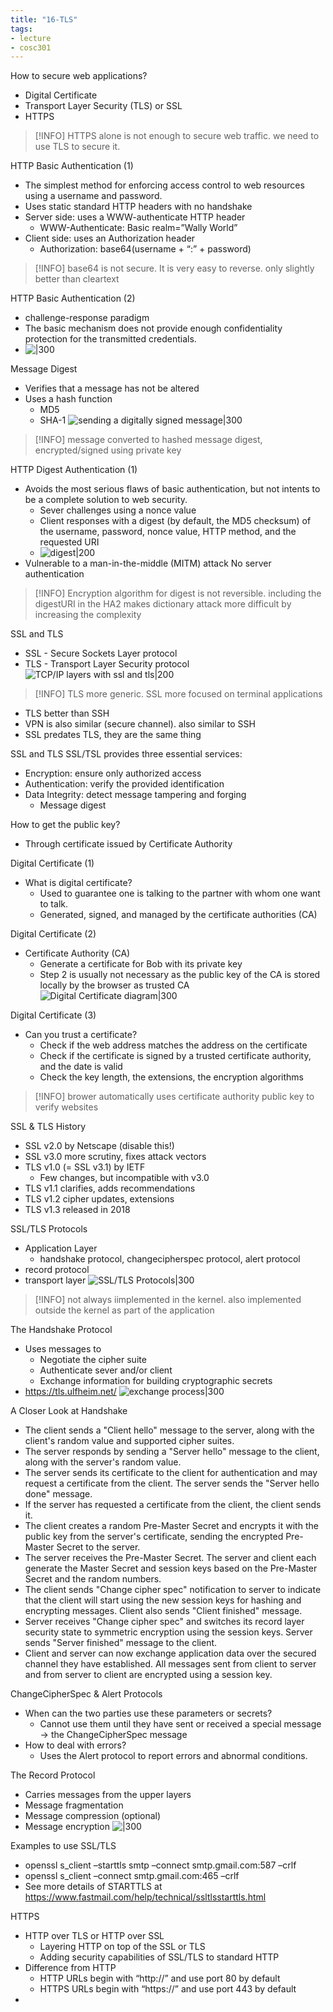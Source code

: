 ```yaml
---
title: "16-TLS"
tags: 
- lecture
- cosc301
---
```


How to secure web applications? 
- Digital Certificate 
- Transport Layer Security (TLS) or SSL 
- HTTPS

> [!INFO] HTTPS alone is not enough to secure web traffic. we need to use TLS to secure it. 

HTTP Basic Authentication (1) 
- The simplest method for enforcing access control to web resources using a username and password. 
- Uses static standard HTTP headers with no handshake 
- Server side: uses a WWW-authenticate HTTP header 
	- WWW-Authenticate: Basic realm=”Wally World” 
- Client side: uses an Authorization header 
	- Authorization: base64(username + “:” + password)

> [!INFO] base64 is not secure. It is very easy to reverse. only slightly better than cleartext

HTTP Basic Authentication (2)
- challenge-response paradigm
- The basic mechanism does not provide enough confidentiality protection for the transmitted credentials.
- ![|300](https://i.imgur.com/0uI2myY.png)

Message Digest 
- Verifies that a message has not be altered 
- Uses a hash function 
	- MD5 
	- SHA-1
![sending a digitally signed message|300](https://i.imgur.com/lJCTjPP.png)

> [!INFO] message converted to hashed message digest, encrypted/signed using private key

HTTP Digest Authentication (1) 
- Avoids the most serious flaws of basic authentication, but not intents to be a complete solution to web security. 
	- Sever challenges using a nonce value 
	- Client responses with a digest (by default, the MD5 checksum) of the username, password, nonce value, HTTP method, and the requested URI
	- ![digest|200](https://i.imgur.com/Mg6smkw.png)
- Vulnerable to a man-in-the-middle (MITM) attack No server authentication

> [!INFO] Encryption algorithm for digest is not reversible. 
> including the digestURI in the HA2 makes dictionary attack more difficult by increasing the complexity

SSL and TLS 
- SSL - Secure Sockets Layer protocol 
- TLS - Transport Layer Security protocol
![TCP/IP layers with ssl and tls|200](https://i.imgur.com/OuRiq1Q.png)

> [!INFO] TLS more generic. SSL more focused on terminal applications
- TLS better than SSH
- VPN is also similar (secure channel). also similar to SSH
- SSL predates TLS, they are the same thing

SSL and TLS 
SSL/TSL provides three essential services: 
- Encryption: ensure only authorized access 
- Authentication: verify the provided identification 
- Data Integrity: detect message tampering and forging 
	- Message digest

How to get the public key? 
- Through certificate issued by Certificate Authority

Digital Certificate (1) 
- What is digital certificate? 
	- Used to guarantee one is talking to the partner with whom one want to talk. 
	- Generated, signed, and managed by the certificate authorities (CA)

Digital Certificate (2) 
- Certificate Authority (CA) 
	- Generate a certificate for Bob with its private key 
	- Step 2 is usually not necessary as the public key of the CA is stored locally by the browser as trusted CA
![Digital Certificate diagram|300](https://i.imgur.com/a6mmgMP.png)

Digital Certificate (3) 
- Can you trust a certificate? 
	- Check if the web address matches the address on the certificate 
	- Check if the certificate is signed by a trusted certificate authority, and the date is valid 
	- Check the key length, the extensions, the encryption algorithms

> [!INFO] brower automatically uses certificate authority public key to verify websites

SSL & TLS History 
- SSL v2.0 by Netscape (disable this!) 
- SSL v3.0 more scrutiny, fixes attack vectors 
- TLS v1.0 (= SSL v3.1) by IETF 
	- Few changes, but incompatible with v3.0 
- TLS v1.1 clarifies, adds recommendations 
- TLS v1.2 cipher updates, extensions 
- TLS v1.3 released in 2018

SSL/TLS Protocols
- Application Layer
	- handshake protocol, changecipherspec protocol, alert protocol
- record protocol
- transport layer
![SSL/TLS Protocols|300](https://i.imgur.com/DufvW2C.png)

> [!INFO] not always iimplemented in the kernel. also implemented outside the kernel as part of the application

The Handshake Protocol 
- Uses messages to 
	- Negotiate the cipher suite 
	- Authenticate sever and/or client 
	- Exchange information for building cryptographic secrets
- https://tls.ulfheim.net/
![exchange process|300](https://i.imgur.com/DVuemNf.png)

A Closer Look at Handshake 
- The client sends a "Client hello" message to the server, along with the client's random value and supported cipher suites. 
- The server responds by sending a "Server hello" message to the client, along with the server's random value. 
- The server sends its certificate to the client for authentication and may request a certificate from the client. The server sends the "Server hello done" message. 
- If the server has requested a certificate from the client, the client sends it. 
- The client creates a random Pre-Master Secret and encrypts it with the public key from the server's certificate, sending the encrypted Pre-Master Secret to the server. 
- The server receives the Pre-Master Secret. The server and client each generate the Master Secret and session keys based on the Pre-Master Secret and the random numbers. 
- The client sends "Change cipher spec" notification to server to indicate that the client will start using the new session keys for hashing and encrypting messages. Client also sends "Client finished" message. 
- Server receives "Change cipher spec" and switches its record layer security state to symmetric encryption using the session keys. Server sends "Server finished" message to the client. 
- Client and server can now exchange application data over the secured channel they have established. All messages sent from client to server and from server to client are encrypted using a session key.

ChangeCipherSpec & Alert Protocols 
- When can the two parties use these parameters or secrets? 
	- Cannot use them until they have sent or received a special message -> the ChangeCipherSpec message 
- How to deal with errors? 
	- Uses the Alert protocol to report errors and abnormal conditions.

The Record Protocol 
- Carries messages from the upper layers 
- Message fragmentation 
- Message compression (optional) 
- Message encryption
![|300](https://i.imgur.com/NWzYmdY.png)

Examples to use SSL/TLS 
- openssl s_client –starttls smtp –connect smtp.gmail.com:587 –crlf 
- openssl s_client –connect smtp.gmail.com:465 –crlf 
- See more details of STARTTLS at https://www.fastmail.com/help/technical/ssltlsstarttls.html

HTTPS 
- HTTP over TLS or HTTP over SSL 
	- Layering HTTP on top of the SSL or TLS 
	- Adding security capabilities of SSL/TLS to standard HTTP 
- Difference from HTTP 
	- HTTP URLs begin with “http://” and use port 80 by default 
	- HTTPS URLs begin with “https://” and use port 443 by default
-